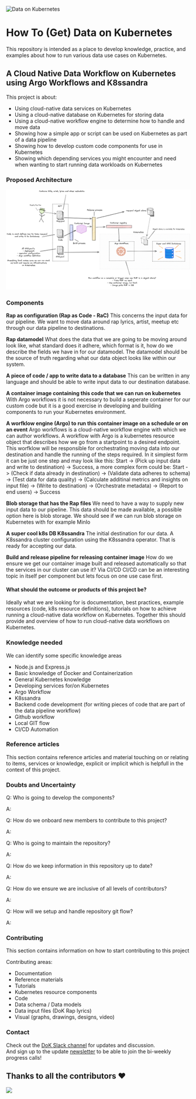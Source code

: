 ![](https://dok.community/wp-content/uploads/2021/03/WebKubernetes-estrecho.png "Data on Kubernetes")
# How To (Get) Data on Kubernetes

This repository is intended as a place to develop knowledge, practice, and examples about how to run various data use cases on Kubernetes.

## A Cloud Native Data Workflow on Kubernetes using Argo Workflows and K8ssandra

This project is about:
- Using cloud-native data services on Kubernetes
- Using a cloud-native database on Kubernetes for storing data
- Using a cloud-native workflow engine to determine how to handle and move data
- Showing how a simple app or script can be used on Kubernetes as part of a data pipeline
- Showing how to develop custom code components for use in Kubernetes
- Showing which depending services you might encounter and need when wanting to start running data workloads on Kubernetes

### Proposed Architecture
![proposed architecture](static/how_to_dok_proposed_architecture.png)

### Components
**Rap as configuration (Rap as Code - RaC)**
This concerns the input data for our pipeline. We want to move data around rap lyrics, artist, meetup etc through our data pipeline to destinations.

**Rap datamodel**
What does the data that we are going to be moving around look like, what standard does it adhere, which format is it, how do we describe the fields we have in for our datamodel. The datamodel should be the source of truth regarding what our data object looks like within our system.

**A piece of code / app to write data to a database**
This can be written in any language and should be able to write input data to our destination database.

**A container image containing this code that we can run on kubernetes**
With Argo workflows it is not necessary to build a seperate container for our custom code but it is a good exercise in developing and building components to run your Kubernetes environment.

**A worfklow engine (Argo) to run this container image on a schedule or on an event**
Argo workflows is a cloud-native workflow engine with which we can author workflows. A workflow with Argo is a kubernetes resource object that describes how we go from a startpoint to a desired endpoint. This worfklow will be responsible for orchestrating moving data into our destination and handle the running of the steps required. In it simplest form it can be just one step and may look like this: Start -> (Pick up input data and write to destination) -> Success, a more complex form could be: Start -> (Check if data already in destination) -> (Validate data adheres to schema) -> (Test data for data quality) -> (Calculate additinal metrics and insights on input file) -> (Write to destination) -> (Orchestrate metadata) -> (Report to end users) -> Success

**Blob storage that has the Rap files**
We need to have a way to supply new input data to our pipeline. This data should be made available, a possible option here is blob storage. We should see if we can run blob storage on Kubernetes with for example MinIo

**A super cool k8s DB K8ssandra**
The initial destination for our data. A K8ssandra cluster configuration using the K8ssandra operator. That is ready for accepting our data.

**Build and release pipeline for releasing container image**
How do we ensure we get our container image built and released automatically so that the services in our cluster can use it? Via CI/CD
CI/CD can be an interesting topic in itself per component but lets focus on one use case first.

#### What should the outcome or products of this project be?

Ideally what we are looking for is documentation, best practices, example resources (code, k8s resource definitions), tutorials on how to achieve running a cloud-native data workflow on Kubernetes.
Together this should provide and overview of how to run cloud-native data workflows on Kubernetes.

### Knowledge needed

We can identify some specific knowledge areas
- Node.js and Express.js
- Basic knowledge of Docker and Containerization
- General Kubernetes knowledge
- Developing services for/on Kubernetes
- Argo Workflow
- K8ssandra
- Backend code development (for writing pieces of code that are part of the data pipeline workflow)
- Github workflow
- Local GIT flow
- CI/CD Automation

### Reference articles

This section contains reference articles and material touching on or relating to items, services or knowledge, explicit or implicit which is helpfull in the context of this project.

### Doubts and Uncertainty

Q: Who is going to develop the components?

A:

Q: How do we onboard new members to contribute to this project?

A:

Q: Who is going to maintain the repository?

A:

Q: How do we keep information in this repository up to date?

A:

Q: How do we ensure we are inclusive of all levels of contributors?

A:

Q: How will we setup and handle repository git flow?

A:

### Contributing

This section contains information on how to start contributing to this project

Contributing areas:
- Documentation
- Reference materials
- Tutorials
- Kubernetes resource components
- Code
- Data schema / Data models
- Data input files (DoK Rap lyrics)
- Visual (graphs, drawings, designs, video)

### Contact

Check out the [DoK Slack channel](https://dokcommunity.slack.com/archives/C029SP0H937) for updates and discussion.  
And sign up to the update [newsletter](https://docs.google.com/forms/d/e/1FAIpQLSeNTRsesRA7-1uMyFeHMMqfG9IgdVd7soY_L4wx5WqeDUcMjA/viewform) to be able to join the bi-weekly progress calls!

 
## Thanks to all the contributors ❤️
<a href = "https://github.com/dokc/how-to-dok/graphs/contributors">
  <img src = "https://contrib.rocks/image?repo=dokc/how-to-dok"/>
</a>